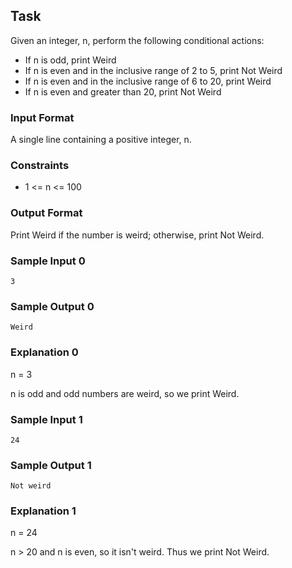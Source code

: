 ## Task
Given an integer, n, perform the following conditional actions:
- If n is odd, print Weird
- If n is even and in the inclusive range of 2 to 5, print Not Weird
- If n is even and in the inclusive range of 6 to 20, print Weird
- If n is even and greater than 20, print Not Weird

### Input Format
A single line containing a positive integer, n.

### Constraints
- 1 <= n <= 100

### Output Format
Print Weird if the number is weird; otherwise, print Not Weird.

### Sample Input 0
```
3
```

### Sample Output 0
```
Weird
```
### Explanation 0

n = 3

n is odd and odd numbers are weird, so we print Weird.

### Sample Input 1
```
24
```
### Sample Output 1
```
Not weird
```
### Explanation 1

n = 24

n > 20 and n is even, so it isn't weird. Thus we print Not Weird.
